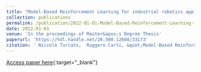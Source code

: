 ```yaml
---
title: "Model-Based Reinforcement Learning for industrial robotics applications"
collection: publications
permalink: /publication/2022-01-01-Model-Based-Reinforcement-Learning-for-industrial-robotics-applications
date: 2022-01-01
venue: 'In the proceedings of Master&apos;s Degree Thesis'
paperurl: 'https://hdl.handle.net/20.500.12608/33173'
citation: ' Niccolò Turcato,  Ruggero Carli, &quot;Model-Based Reinforcement Learning for industrial robotics applications.&quot; In the proceedings of Master&amp;apos;s Degree Thesis, 2022.'
---
```

[Access paper here](https://hdl.handle.net/20.500.12608/33173){:target="_blank"}
